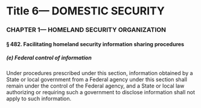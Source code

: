
# Title 6— DOMESTIC SECURITY
### CHAPTER 1— HOMELAND SECURITY ORGANIZATION
#### § 482. Facilitating homeland security information sharing procedures
##### (e) Federal control of information

Under procedures prescribed under this section, information obtained by a State or local government from a Federal agency under this section shall remain under the control of the Federal agency, and a State or local law authorizing or requiring such a government to disclose information shall not apply to such information.
